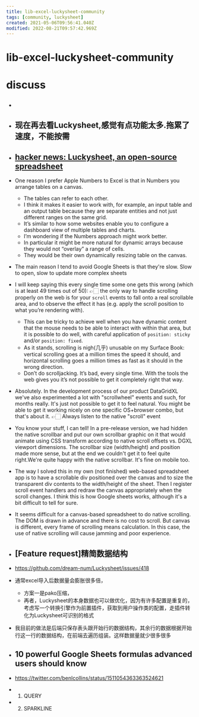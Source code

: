 ```yaml
---
title: lib-excel-luckysheet-community
tags: [community, luckysheet]
created: 2021-05-06T09:56:41.040Z
modified: 2022-08-21T09:57:42.969Z
---
```


# lib-excel-luckysheet-community

# discuss

- ## 

- ## 现在再去看Luckysheet,感觉有点功能太多.拖累了速度，不能按需

- ## [hacker news: Luckysheet, an open-source spreadsheet ](https://news.ycombinator.com/item?id=23994619)
- One reason I prefer Apple Numbers to Excel is that in Numbers you arrange tables on a canvas. 
  - The tables can refer to each other. 
  - I think it makes it easier to work with, for example, an input table and an output table because they are separate entities and not just different ranges on the same grid. 
  - It’s similar to how some websites enable you to configure a dashboard view of multiple tables and charts.
  - I’m wondering if the Numbers approach might work better. 
  - In particular it might be more natural for dynamic arrays because they would not “overlay” a range of cells.
  - They would be their own dynamically resizing table on the canvas.
- The main reason I tend to avoid Google Sheets is that they're slow. Slow to open, slow to update more complex sheets


- I will keep saying this every single time some one gets this wrong (which is at least 49 times out of 50): 👉🏻 the only way to handle scrolling properly on the web is for your `scroll` events to fall onto a real scrollable area, and to observe the effect it has (e.g. apply the scroll position to what you’re rendering with). 
  - This can be tricky to achieve well when you have dynamic content that the mouse needs to be able to interact with within that area, but it is possible to do well, with careful application of `position: sticky` and/or `position: fixed`.
  - As it stands, scrolling is nigh(几乎) unusable on my Surface Book: vertical scrolling goes at a million times the speed it should, and horizontal scrolling goes a million times as fast as it should in the wrong direction.
  - Don’t do scrolljacking. It’s bad, every single time. With the tools the web gives you it’s not possible to get it completely right that way.
- Absolutely. In the development process of our product DataGridXL we've also experimented a lot with "scrollwheel" events and such, for months really. It's just not possible to get it to feel natural. You might be able to get it working nicely on one specific OS+browser combo, but that's about it. 👉🏻 Always listen to the native "scroll" event
- You know your stuff, I can tell! In a pre-release version, we had hidden the native scrollbar and put our own scrollbar graphic on it that would animate using CSS transform according to native scroll offsets vs. DGXL viewport dimensions. The scrollbar size (width/height) and position made more sense, but at the end we couldn't get it to feel quite right.We're quite happy with the native scrollbar. It's fine on mobile too.
- The way I solved this in my own (not finished) web-based spreadsheet app is to have a scrollable div positioned over the canvas and to size the transparent div contents to the width/height of the sheet. Then I register scroll event handlers and redraw the canvas appropriately when the scroll changes. I think this is how Google sheets works, although it's a bit difficult to tell for sure.
- It seems difficult for a canvas-based spreadsheet to do native scrolling. The DOM is drawn in advance and there is no cost to scroll. But canvas is different, every frame of scrolling means calculation. In this case, the use of native scrolling will cause jamming and poor experience.









- ## [Feature request]精简数据结构
- https://github.com/dream-num/Luckysheet/issues/418
- 通常excel导入后数据量会膨胀很多倍，
  - 方案一是pako压缩，
  - 再者，Luckysheet的本身数据也可以做优化，因为有许多配置是重复的，考虑写一个转换引擎作为前置插件，获取到用户操作类的配置，走插件转化为Luckysheet可识别的格式

- 我目前的做法是后端只保存表头跟开始行的数据结构，其余行的数据根据开始行这一行的数据结构，在前端去遍历组装。这样数据量就少很多很多

- ## 10 powerful Google Sheets formulas advanced users should know
- https://twitter.com/benlcollins/status/1511054363363524621
- 1) QUERY
- 2) SPARKLINE
